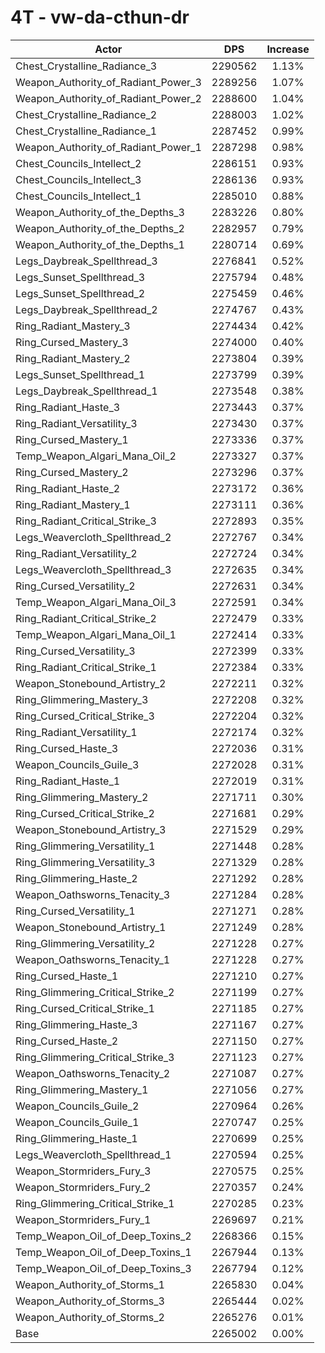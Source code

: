 # 4T - vw-da-cthun-dr
| Actor | DPS | Increase |
|---|:---:|:---:|
|Chest_Crystalline_Radiance_3|2290562|1.13%|
|Weapon_Authority_of_Radiant_Power_3|2289256|1.07%|
|Weapon_Authority_of_Radiant_Power_2|2288600|1.04%|
|Chest_Crystalline_Radiance_2|2288003|1.02%|
|Chest_Crystalline_Radiance_1|2287452|0.99%|
|Weapon_Authority_of_Radiant_Power_1|2287298|0.98%|
|Chest_Councils_Intellect_2|2286151|0.93%|
|Chest_Councils_Intellect_3|2286136|0.93%|
|Chest_Councils_Intellect_1|2285010|0.88%|
|Weapon_Authority_of_the_Depths_3|2283226|0.80%|
|Weapon_Authority_of_the_Depths_2|2282957|0.79%|
|Weapon_Authority_of_the_Depths_1|2280714|0.69%|
|Legs_Daybreak_Spellthread_3|2276841|0.52%|
|Legs_Sunset_Spellthread_3|2275794|0.48%|
|Legs_Sunset_Spellthread_2|2275459|0.46%|
|Legs_Daybreak_Spellthread_2|2274767|0.43%|
|Ring_Radiant_Mastery_3|2274434|0.42%|
|Ring_Cursed_Mastery_3|2274000|0.40%|
|Ring_Radiant_Mastery_2|2273804|0.39%|
|Legs_Sunset_Spellthread_1|2273799|0.39%|
|Legs_Daybreak_Spellthread_1|2273548|0.38%|
|Ring_Radiant_Haste_3|2273443|0.37%|
|Ring_Radiant_Versatility_3|2273430|0.37%|
|Ring_Cursed_Mastery_1|2273336|0.37%|
|Temp_Weapon_Algari_Mana_Oil_2|2273327|0.37%|
|Ring_Cursed_Mastery_2|2273296|0.37%|
|Ring_Radiant_Haste_2|2273172|0.36%|
|Ring_Radiant_Mastery_1|2273111|0.36%|
|Ring_Radiant_Critical_Strike_3|2272893|0.35%|
|Legs_Weavercloth_Spellthread_2|2272767|0.34%|
|Ring_Radiant_Versatility_2|2272724|0.34%|
|Legs_Weavercloth_Spellthread_3|2272635|0.34%|
|Ring_Cursed_Versatility_2|2272631|0.34%|
|Temp_Weapon_Algari_Mana_Oil_3|2272591|0.34%|
|Ring_Radiant_Critical_Strike_2|2272479|0.33%|
|Temp_Weapon_Algari_Mana_Oil_1|2272414|0.33%|
|Ring_Cursed_Versatility_3|2272399|0.33%|
|Ring_Radiant_Critical_Strike_1|2272384|0.33%|
|Weapon_Stonebound_Artistry_2|2272211|0.32%|
|Ring_Glimmering_Mastery_3|2272208|0.32%|
|Ring_Cursed_Critical_Strike_3|2272204|0.32%|
|Ring_Radiant_Versatility_1|2272174|0.32%|
|Ring_Cursed_Haste_3|2272036|0.31%|
|Weapon_Councils_Guile_3|2272028|0.31%|
|Ring_Radiant_Haste_1|2272019|0.31%|
|Ring_Glimmering_Mastery_2|2271711|0.30%|
|Ring_Cursed_Critical_Strike_2|2271681|0.29%|
|Weapon_Stonebound_Artistry_3|2271529|0.29%|
|Ring_Glimmering_Versatility_1|2271448|0.28%|
|Ring_Glimmering_Versatility_3|2271329|0.28%|
|Ring_Glimmering_Haste_2|2271292|0.28%|
|Weapon_Oathsworns_Tenacity_3|2271284|0.28%|
|Ring_Cursed_Versatility_1|2271271|0.28%|
|Weapon_Stonebound_Artistry_1|2271249|0.28%|
|Ring_Glimmering_Versatility_2|2271228|0.27%|
|Weapon_Oathsworns_Tenacity_1|2271228|0.27%|
|Ring_Cursed_Haste_1|2271210|0.27%|
|Ring_Glimmering_Critical_Strike_2|2271199|0.27%|
|Ring_Cursed_Critical_Strike_1|2271185|0.27%|
|Ring_Glimmering_Haste_3|2271167|0.27%|
|Ring_Cursed_Haste_2|2271150|0.27%|
|Ring_Glimmering_Critical_Strike_3|2271123|0.27%|
|Weapon_Oathsworns_Tenacity_2|2271087|0.27%|
|Ring_Glimmering_Mastery_1|2271056|0.27%|
|Weapon_Councils_Guile_2|2270964|0.26%|
|Weapon_Councils_Guile_1|2270747|0.25%|
|Ring_Glimmering_Haste_1|2270699|0.25%|
|Legs_Weavercloth_Spellthread_1|2270594|0.25%|
|Weapon_Stormriders_Fury_3|2270575|0.25%|
|Weapon_Stormriders_Fury_2|2270357|0.24%|
|Ring_Glimmering_Critical_Strike_1|2270285|0.23%|
|Weapon_Stormriders_Fury_1|2269697|0.21%|
|Temp_Weapon_Oil_of_Deep_Toxins_2|2268366|0.15%|
|Temp_Weapon_Oil_of_Deep_Toxins_1|2267944|0.13%|
|Temp_Weapon_Oil_of_Deep_Toxins_3|2267794|0.12%|
|Weapon_Authority_of_Storms_1|2265830|0.04%|
|Weapon_Authority_of_Storms_3|2265444|0.02%|
|Weapon_Authority_of_Storms_2|2265276|0.01%|
|Base|2265002|0.00%|
